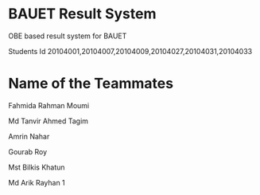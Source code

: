 # BAUET Result System
OBE based result system for BAUET

Students Id 20104001,20104007,20104009,20104027,20104031,20104033

# Name of the Teammates

Fahmida Rahman Moumi

Md Tanvir Ahmed Tagim

Amrin Nahar

Gourab Roy

Mst Bilkis Khatun

Md Arik Rayhan
1
